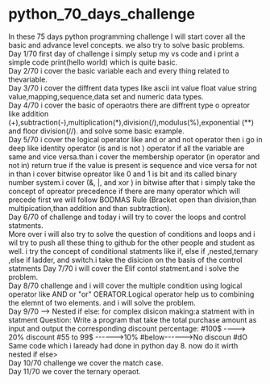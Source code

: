 # python_70_days_challenge
In these 75 days python programming challenge I will start cover all the basic and advance level concepts. we also try to solve basic problems.
<br>
Day 1/70  first day of challenge i simply setup my vs code and i print a simple code print(hello world) which is quite basic.
<br>
Day 2/70 i cover the basic variable each and every thing related to thevariable.
<br>
Day 3/70 i cover the diffrent data types like ascii int value float value string value,mapping,sequence,data set and numeric data types.
<br>
Day 4/70 i cover the basic of operaotrs there are diffrent type o opreator
like addition (+),subtraction(-),multiplication(*),division(/),modulus(%),exponential (**) and floor division(//). and solve some basic example.
<br>
Day 5/70 i cover the logical operator like and or and not operator then i go in deep like identity operator (is and is not ) operator if all the variable are same and vice versa.than i cover the membership operator  (in operator and not in) return true if the value is present is sequence and vice versa for not in than i cover bitwise opreator like 0 and 1 is bit and its called binary number system.i cover (&, |,  and xor ) in bitwise after that i simply take the concept of opreator precedence if there are many operator which will precede first we will follow 
BODMAS Rule (Bracket open than division,than multipication,than addition and than subtraction).
<br>
Day 6/70 of challenge and today i will try to cover the loops and control statments.
<br>
More over i will also try to solve the question of conditions and loops and i wil  try to push all these thing to github for the other people and student as well.
i try  the concept of conditional statments like if, else if ,nested,ternary ,else if ladder, and  switch.i take the disicion on the basis of the control statments
Day 7/70 i will cover the Elif contol statment.and  i solve the problem.
<br>
Day 8/70 challenge and i will cover the multiple condition using logical operator like AND or "or" OERATOR.Logical operator help us to combining the elemnt of two elements. and i will solve the problem.
<br>
Day 9/70 --> Nested if else: for complex disicon making:a statment with in statment
Question: Write a program that take the total purchase amount as input and output the corresponding discount percentage:
#100$ ----> 20% discount
#55 to 99$ ------>10%
#below------>No discoun
#dO Same code which i laready had done in python day 8. now do it wirth nested if else>
<br>
Day 10/70 challenge we cover the match case. 
<br>
Day 11/70 we cover the ternary operaot.